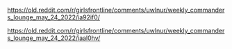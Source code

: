 https://old.reddit.com/r/girlsfrontline/comments/uwlnur/weekly_commanders_lounge_may_24_2022/ia92if0/

https://old.reddit.com/r/girlsfrontline/comments/uwlnur/weekly_commanders_lounge_may_24_2022/iaal0hv/

